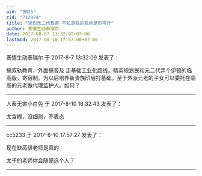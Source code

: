 ```yaml
---
aid: "9025"
zid: "712974"
title: "谈到元二代教育 不知道我的观点是否可行"
author: 表情生动泰瑞尔
date: 2017-08-07 13:32:09+07:00
lastmod: 2017-08-10 17:57:00+07:00
---
```


表情生动泰瑞尔 于 2017-8-7 13:32:09 发表了：

搞双轨教育，外面搞普及 走基础工业化路线。精英规划民和元二代弄个伊顿的临高版，寄宿制。为以后培养新贵族阶层打基础。至于外派元老的子女可以委托在临高的元老做代理监护人。如何？

---

人畜无害小白免 于 2017-8-10 16:32:43 发表了：

太含糊，没细则，不表态

---

cc5233 于 2017-8-10 17:57:27 发表了：

现在缺高级老师是真的

太子的老师你会随便选个人？

---
